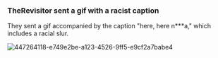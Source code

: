 ### TheRevisitor sent a gif with a racist caption
They sent a gif accompanied by the caption "here, here n***a," which includes a racial slur.

![447264118-e749e2be-a123-4526-9ff5-e9cf2a7babe4](https://github.com/user-attachments/assets/d8836af4-7798-4b5d-9b01-97abba021547)
